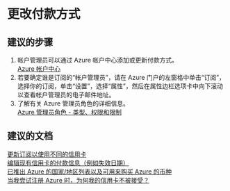 <properties
    pageTitle="更改付款方式"
    description="更改付款方式"
    service="azure-billing"
    resource="billing"
    authors="kasparks"
    displayOrder=""
    selfHelpType="generic"
    supportTopicIds="32454858"
    resourceTags=""
    productPesIds="15659"
    cloudEnvironments="public"
/>


# 更改付款方式

## **建议的步骤**
1. 帐户管理员可以通过 Azure 帐户中心添加或更新付款方式。<br>
[Azure 帐户中心](https://account.windowsazure.com/Subscriptions)
2. 若要确定谁是订阅的“帐户管理员”，请在 Azure 门户的左窗格中单击“订阅”，选择你的订阅，单击“设置”，选择“属性”，然后在属性边栏选项卡中向下滚动以查看帐户管理员的电子邮件地址。
3. 了解有关 Azure 管理员角色的详细信息。<br>
[Azure 管理员角色 - 类型、权限和限制](https://azure.microsoft.com/documentation/articles/billing-add-change-azure-subscription-administrator/)

## **建议的文档**
[更新订阅以使用不同的信用卡](https://azure.microsoft.com/documentation/articles/billing-how-to-change-credit-card/)<br>
[编辑现有信用卡的付款信息（例如失效日期）](https://azure.microsoft.com/documentation/articles/billing-how-to-change-credit-card/#change-the-credit-card-that-you-use-to-pay-an-azure-invoice)<br>
[已推出 Azure 的国家/地区列表以及可用来购买 Azure 的币种](https://azure.microsoft.com/documentation/articles/billing-countries-and-currencies/)<br>
[当我尝试注册 Azure 时，为何我的信用卡不被接受？](https://azure.microsoft.com/documentation/articles/billing-credit-card-fails-during-azure-sign-up/)



<!--HONumber=Jul16_HO4-->


